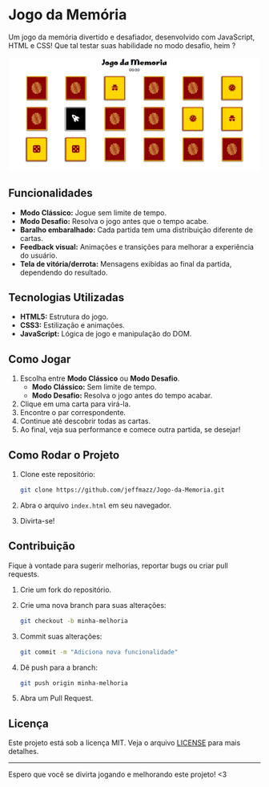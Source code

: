 # Jogo da Memória

Um jogo da memória divertido e desafiador, desenvolvido com JavaScript, HTML e CSS! Que tal testar suas habilidade no modo desafio, heim ?

![Gameplay do Jogo da Memória](jogoDaMemoria.png)

## Funcionalidades

- **Modo Clássico:** Jogue sem limite de tempo.
- **Modo Desafio:** Resolva o jogo antes que o tempo acabe.
- **Baralho embaralhado:** Cada partida tem uma distribuição diferente de cartas.
- **Feedback visual:** Animações e transições para melhorar a experiência do usuário.
- **Tela de vitória/derrota:** Mensagens exibidas ao final da partida, dependendo do resultado.

## Tecnologias Utilizadas

- **HTML5:** Estrutura do jogo.
- **CSS3:** Estilização e animações.
- **JavaScript:** Lógica de jogo e manipulação do DOM.

## Como Jogar

1. Escolha entre **Modo Clássico** ou **Modo Desafio**.
   - **Modo Clássico:** Sem limite de tempo.
   - **Modo Desafio:** Resolva o jogo antes do tempo acabar.
2. Clique em uma carta para virá-la.
3. Encontre o par correspondente.
4. Continue até descobrir todas as cartas.
5. Ao final, veja sua performance e comece outra partida, se desejar!

## Como Rodar o Projeto

1. Clone este repositório:

   ```bash
   git clone https://github.com/jeffmazz/Jogo-da-Memoria.git
   ```

2. Abra o arquivo `index.html` em seu navegador.

3. Divirta-se!

## Contribuição

Fique à vontade para sugerir melhorias, reportar bugs ou criar pull requests.

1. Crie um fork do repositório.
2. Crie uma nova branch para suas alterações:

   ```bash
   git checkout -b minha-melhoria
   ```

3. Commit suas alterações:

   ```bash
   git commit -m "Adiciona nova funcionalidade"
   ```

4. Dê push para a branch:

   ```bash
   git push origin minha-melhoria
   ```

5. Abra um Pull Request.

## Licença

Este projeto está sob a licença MIT. Veja o arquivo [LICENSE](LICENSE) para mais detalhes.

---

Espero que você se divirta jogando e melhorando este projeto! <3
